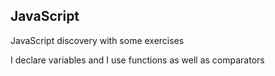 ## JavaScript


JavaScript discovery with some exercises


I declare variables and I use functions as well as comparators

